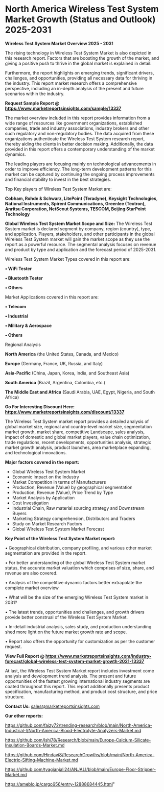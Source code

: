  # North America Wireless Test System Market Growth (Status and Outlook) 2025-2031

<Strong> Wireless Test System Market Overview 2025 - 2031</strong>

The rising technology in Wireless Test System Market is also depicted in this research report. Factors that are boosting the growth of the market, and giving a positive push to thrive in the global market is explained in detail.

Furthermore, the report highlights on emerging trends, significant drivers, challenges, and opportunities, providing all necessary data for thriving in the industry. This report market research offers a comprehensive perspective, including an in-depth analysis of the present and future scenarios within the industry.

<strong>Request Sample Report @ <a href=https://www.marketreportsinsights.com/sample/13337>https://www.marketreportsinsights.com/sample/13337</a></strong>

The market overview included in this report provides information from a wide range of resources like government organizations, established companies, trade and industry associations, industry brokers and other such regulatory and non-regulatory bodies. The data acquired from these organizations authenticate the Wireless Test System research report, thereby aiding the clients in better decision making. Additionally, the data provided in this report offers a contemporary understanding of the market dynamics.

The leading players are focusing mainly on technological advancements in order to improve efficiency. The long-term development patterns for this market can be captured by continuing the ongoing process improvements and financial stability to invest in the best strategies.

Top Key players of Wireless Test System Market are:

<strong>Cobham, Rohde & Schwarz, LitePoint (Teradyne), Keysight Technologies, National Instruments, Spirent Communications, Greenlee (Textron), Anritsu Corporation, NetScout Systems, TESCOM, Beijing StarPoint Technology</strong>

<strong><b>Global Wireless Test System Market Scope and Size:</b></strong>
The Wireless Test System market is declared segment by company, region (country), type, and application. Players, stakeholders, and other participants in the global Wireless Test System market will gain the market scope as they use the report as a powerful resource. The segmental analysis focuses on revenue and product by type and application and the forecast period of 2025-2031.

Wireless Test System Market Types covered in this report are:

<strong>• WiFi Tester

• Bluetooth Tester

• Others</strong>

Market Applications covered in this report are:

<strong>• Telecom

• Industrial

• Military & Aerospace

• Others</strong> 

Regional Analysis

<strong>North America</strong> (the United States, Canada, and Mexico)

<strong>Europe</strong> (Germany, France, UK, Russia, and Italy)

<strong>Asia-Pacific</strong> (China, Japan, Korea, India, and Southeast Asia)

<strong>South America</strong> (Brazil, Argentina, Colombia, etc.)

<strong>The Middle East and Africa</strong> (Saudi Arabia, UAE, Egypt, Nigeria, and South Africa)

<strong>Go For Interesting Discount Here: <a href=https://www.marketreportsinsights.com/discount/13337>https://www.marketreportsinsights.com/discount/13337</a></strong>

The Wireless Test System market report provides a detailed analysis of global market size, regional and country-level market size, segmentation market growth, market share, competitive Landscape, sales analysis, impact of domestic and global market players, value chain optimization, trade regulations, recent developments, opportunities analysis, strategic market growth analysis, product launches, area marketplace expanding, and technological innovations.

<strong><b>Major factors covered in the report:</b></strong>
<ul>
  <li>Global Wireless Test System Market </li>
  <li>Economic Impact on the Industry</li>
  <li>Market Competition in terms of Manufacturers</li>
  <li>Production, Revenue (Value) by geographical segmentation</li>
  <li>Production, Revenue (Value), Price Trend by Type</li>
  <li>Market Analysis by Application</li>
  <li>Cost Investigation</li>
  <li>Industrial Chain, Raw material sourcing strategy and Downstream Buyers</li>
  <li>Marketing Strategy comprehension, Distributors and Traders</li>
  <li>Study on Market Research Factors</li>
  <li>Global Wireless Test System Market Forecast</li>
</ul>

<strong><b>Key Point of the Wireless Test System Market report:</b></strong>

• Geographical distribution, company profiling, and various other market segmentation are provided in the report.

• For better understanding of the global Wireless Test System market status, the accurate market valuation which comprises of size, share, and revenue are also covered.

• Analysis of the competitive dynamic factors better extrapolate the complete market overview

• What will be the size of the emerging Wireless Test System market in 2031?

• The latest trends, opportunities and challenges, and growth drivers provide better construal of the Wireless Test System Market.

• In-detail industrial analysis, sales study, and production understanding shed more light on the future market growth rate and scope.

• Report also offers the opportunity for customization as per the customer request.

<strong><b>View Full Report @ <a href=https://www.marketreportsinsights.com/industry-forecast/global-wireless-test-system-market-growth-2021-13337>https://www.marketreportsinsights.com/industry-forecast/global-wireless-test-system-market-growth-2021-13337</a></b></strong>


At last, the Wireless Test System Market report includes investment come analysis and development trend analysis. The present and future opportunities of the fastest growing international industry segments are coated throughout this report. This report additionally presents product specification, manufacturing method, and product cost structure, and price structure.

<strong>Contact Us:</strong>
sales@marketreportsinsights.com

<strong>Our other reports:</strong>

<a href=https://github.com/faizy72/trending-research/blob/main/North-America-Industrial-I/North-America-Blood-Electrolyte-Analyzers-Market.md>https://github.com/faizy72/trending-research/blob/main/North-America-Industrial-I/North-America-Blood-Electrolyte-Analyzers-Market.md</a>

<a href=https://github.com/Ishi78/Research/blob/main/Europe-Calcium-Silicate-Insulation-Boards-Market.md>https://github.com/Ishi78/Research/blob/main/Europe-Calcium-Silicate-Insulation-Boards-Market.md</a>

<a href=https://github.com/Hindavi8/ResearchGrowths/blob/main/North-America-Electric-Sifting-Machine-Market.md>https://github.com/Hindavi8/ResearchGrowths/blob/main/North-America-Electric-Sifting-Machine-Market.md</a>

<a href=https://github.com/tyagianjali24/ANJALI/blob/main/Europe-Floor-Stripper-Market.md>https://github.com/tyagianjali24/ANJALI/blob/main/Europe-Floor-Stripper-Market.md</a>

<a href=https://ameblo.jp/cargo656/entry-12888684445.html>https://ameblo.jp/cargo656/entry-12888684445.html</a>"
